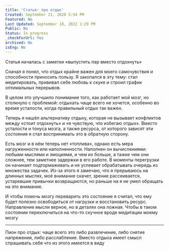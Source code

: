 ```yaml
---
title: 'Статья: про отдых'
Created: September 21, 2020 5:54 PM
Featured: No
Last Updated: September 18, 2022 1:29 PM
Public: No
Status: In progress
_checkForUrl: Yes
archived: No
isEng: No
---
```


Статья началась с заметки «выпустить пар вместо отдохнуть»

Сначал я понял, что отдых крайне важен для моего самочувствия и способности приносить пользу. Я закопался в эту тему: стал медитировать, прививал себе любовь к скуке и строил график оптимальных перерывов.

В целом это улучшило понимание того, как работает мой мозг, но столкнуло с проблемой: отдыхать чаще всего не хочется, особенно во время усталости, когда правильный отдых так важен.

Теперь я нашёл альтернативу отдыху, которая не вызывает конфликтов между «стоит отдохнуть» и «я чувствую, что избегаю отдых». Вместо усталости и тонуса мозга, а также ресурса, от которого зависят эти состояния я стал воспринимать это в обратную сторону.

Есть мозг и в нём теперь нет «топлива», однако есть мера нагруженности или наполненности. Наполнен он вычислениями: любыми мыслями и эмоциями, и чем их больше, а тажке чем они сложнее, тем заметнее задержки в его работе. В моменты перегрузки он начинает подтормаживать и не успевает обрабатывать очередь из множества задачек. Из-за этого я замечаю, что я прерываюсь на длинных мыслях, моё внимание скачет, зрение рассеивается, устаревшие привычки возвращаются, но раньше на я не умел обращать на это внимание.

И чтобы помочь мозгу переварить это состояние я считал, что ему будет полезно освободиться от нагрузки и восстановить ресурс. Направление мысли верное, но в 
деталях она ложная. Чтобы в таком состоянии переключиться на что-то скучное вроде медитации моему мозгу 

---

Пион про отдых: чаще всего это либо развлечение, либо снятие напряжения, либо расслабление. Вместо отдыха имеет смысл спрашивать себя что из этого имеется в виду